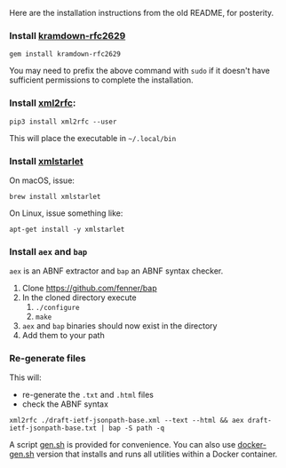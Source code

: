 Here are the installation instructions from the old README, for posterity.

### Install [kramdown-rfc2629](https://github.com/cabo/kramdown-rfc2629)
```
gem install kramdown-rfc2629
```
You may need to prefix the above command with `sudo` if it doesn't have sufficient permissions to complete the installation.

### Install [xml2rfc](https://xml2rfc.tools.ietf.org/):
```
pip3 install xml2rfc --user
```
This will place the executable in `~/.local/bin`

### Install [xmlstarlet](http://xmlstar.sourceforge.net/)
On macOS, issue:
```
brew install xmlstarlet
```
On Linux, issue something like:
```
apt-get install -y xmlstarlet
```

### Install `aex` and `bap`

`aex` is an ABNF extractor and `bap` an ABNF syntax checker.

1. Clone https://github.com/fenner/bap
2. In the cloned directory execute
   1. `./configure`
   2. `make`
3. `aex` and `bap` binaries should now exist in the directory
4. Add them to your path

### Re-generate files

 This will:
 - re-generate the `.txt` and `.html` files
 - check the ABNF syntax

```
xml2rfc ./draft-ietf-jsonpath-base.xml --text --html && aex draft-ietf-jsonpath-base.txt | bap -S path -q
```

A script [gen.sh](scripts/gen.sh) is provided for convenience. You can also use [docker-gen.sh](scripts/docker-gen.sh)
version that installs and runs all utilities within a Docker container.
